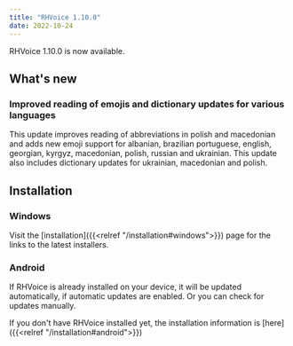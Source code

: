 ```yaml
---
title: "RHVoice 1.10.0"
date: 2022-10-24
---
```


RHVoice 1.10.0 is now available.

## What's new

### Improved reading of emojis and dictionary updates for various languages

This update improves reading of abbreviations in polish and macedonian and adds new emoji support for albanian, brazilian portuguese, english, georgian, kyrgyz, macedonian, polish, russian and ukrainian. This update also includes dictionary updates for ukrainian, macedonian and polish.

## Installation

### Windows

Visit the [installation]({{<relref "/installation#windows">}}) page
for the links to the latest installers.

### Android

If RHVoice is already installed on your device, it will be updated
automatically, if automatic updates are enabled. Or you can check for
updates manually.

If you don't have RHVoice installed yet, the installation information
is [here]({{<relref "/installation#android">}})

